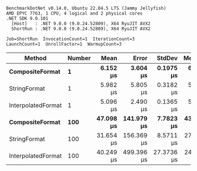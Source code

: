 ```

BenchmarkDotNet v0.14.0, Ubuntu 22.04.5 LTS (Jammy Jellyfish)
AMD EPYC 7763, 1 CPU, 4 logical and 2 physical cores
.NET SDK 9.0.101
  [Host]   : .NET 9.0.0 (9.0.24.52809), X64 RyuJIT AVX2
  ShortRun : .NET 9.0.0 (9.0.24.52809), X64 RyuJIT AVX2

Job=ShortRun  InvocationCount=1  IterationCount=3  
LaunchCount=1  UnrollFactor=1  WarmupCount=3  

```
| Method             | Number | Mean      | Error      | StdDev     | Median    | Min       | Max       | Allocated |
|------------------- |------- |----------:|-----------:|-----------:|----------:|----------:|----------:|----------:|
| **CompositeFormat**    | **1**      |  **6.152 μs** |   **3.604 μs** |  **0.1975 μs** |  **6.213 μs** |  **5.931 μs** |  **6.312 μs** |     **872 B** |
| StringFormat       | 1      |  5.982 μs |   5.805 μs |  0.3182 μs |  5.902 μs |  5.712 μs |  6.332 μs |     896 B |
| InterpolatedFormat | 1      |  5.096 μs |   2.490 μs |  0.1365 μs |  5.159 μs |  4.939 μs |  5.189 μs |     584 B |
| **CompositeFormat**    | **100**    | **47.098 μs** | **141.979 μs** |  **7.7823 μs** | **43.251 μs** | **41.989 μs** | **56.055 μs** |   **14048 B** |
| StringFormat       | 100    | 31.654 μs | 156.369 μs |  8.5711 μs | 27.055 μs | 26.364 μs | 41.544 μs |   16736 B |
| InterpolatedFormat | 100    | 40.249 μs | 499.396 μs | 27.3736 μs | 24.777 μs | 24.116 μs | 71.856 μs |   14048 B |
